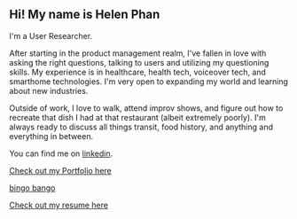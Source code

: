 ## Hi! My name is Helen Phan

I'm a User Researcher.

After starting in the product management realm, I've fallen in love with asking the right questions, talking to users and utilizing my questioning skills. My experience is in healthcare, health tech, voiceover tech, and smarthome technologies. I'm very open to expanding my world and learning about new industries.

Outside of work, I love to walk, attend improv shows, and figure out how to recreate that dish I had at that restaurant (albeit extremely poorly). I'm always ready to discuss all things transit, food history, and anything and everything in between. 

You can find me on [linkedin](https://linkedin.com/in/helenphan24).

[Check out my Portfolio here](Helen_Phan_UXR_Portfolio.pdf)

[bingo bango](Phan_UXR.pdf)

[Check out my resume here](Phan_UXR.pdf)
